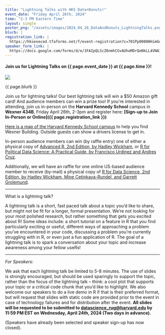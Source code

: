 ```yaml
---
title: "Lightning Talks with HKS Data+Donuts!"
event_date: "Friday April 26th, 2024"
time: "2-3 PM Eastern Time"
layout: single
poster_png: "/assets/images/2024_04_26_DataAndDonuts_LightningTalks.png"
blurb: |
registration_link: |
  https://hksexeced.tfaforms.net/f/event-registration?c=701Pp00000HimGuIAJ
speaker_form_link: |
  https://docs.google.com/forms/d/e/1FAIpQLScZ6nmhCGvAUhoMDrQeNkLL4VNAIW4Cu6XoxZt3JrPpFzAlKQ/viewform?usp=sf_link
---
```


#### Join us for Lightning Talks on {{ page.event_date }} at {{ page.time }}!

<a href="{{ page.registration_link }}"><img src="{{ page.poster_png }}"></a>

{{ page.blurb }}

Join us for lightning talks!  Our best lightning talk will win a $50 Amazon gift card! And audience members can win a prize too!
If you're interested in attending, join us in-person on the **Harvard Kennedy School** campus in **Wexner 434B**, Friday April 26th, 2-3pm and register here: 
**[Sign-up to Join In-Person or Online]({{ page.registration_link }})**

[Here is a map of the Harvard Kennedy School campus](https://www.hks.harvard.edu/sites/default/files/admissions/HKS-Campus-Map.pdf) to help you find Wexner Building. Outside guests can show a drivers license to get in.

In-person audience members can win (by raffle entry) 
one of either a physical copy of <a href="https://adv-r.hadley.nz/">Advanced R, 2nd Edition, by Hadley Wickham</a>, or 
<a href="https://www.routledge.com/R-for-Political-Data-Science-A-Practical-Guide/Urdinez-Cruz/p/book/9780367818838">R for Political Data Science: A Practical Guide, by Francisco Urdinez and Andres Cruz</a>.

Additionally, we will have an raffle for one online US-based audience member to 
receive (by-mail) a physical copy of <a href="https://r4ds.hadley.nz/">R for Data Science, 2nd Edition, by Hadley Wickham, Mine Çetinkaya-Rundel, and Garrett Grolemund</a>.

--- 

What is a lightning talk? 

A lightning talk is a short, fast paced talk about a topic you’d like to share, but might not be fit for a longer, formal presentation. We’re not looking for your most polished research, but rather something that gets you excited about R! Some ideas include: a short tutorial on a feature in R that you find particularly exciting or useful, different ways of approaching a problem you’ve encountered in your code, discussing a problem you’re currently struggling with in R, or even just a fun application of R. The goal of a lightning talk is to spark a conversation about your topic and increase awareness among your fellow useRs! 

--- 

*For Speakers:*

We ask that each lightning talk be limited to 5-8 minutes. The use of slides is strongly encouraged, but should be used sparingly to support the topic, rather than the focus of the lightning talk – think:  a cool plot that supports your topic or a critical code chunk that you’d like to highlight. We also welcome our speakers to do a live demo in R if that is their preferred format, but will request that slides with static code are provided prior to the event in case of technology failures and for distribution after the event. **All slides will be requested to be submitted to <datascience_rug@harvard.edu> by 11:59 PM EST on Wednesday, April 24th, 2024 (Two days in advance).**

(Speakers have already been selected and speaker sign-up has now closed).
